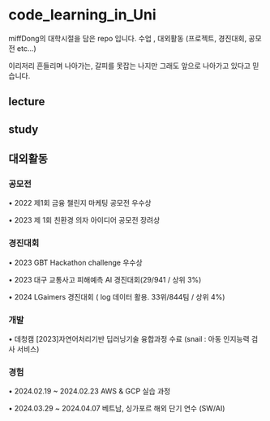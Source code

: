 # code_learning_in_Uni

miffDong의 대학시절을 담은 repo 입니다.
수업 , 대외활동 (프로젝트, 경진대회, 공모전 etc...)

이리저리 흔들리며 나아가는, 갈피를 못잡는 나지만 그래도 앞으로 나아가고 있다고 믿습니다.


## lecture


## study


## 대외활동
### 공모전
• 2022 제1회 금융 챌린지 마케팅 공모전 우수상

• 2023 제 1회 친환경 의자 아이디어 공모전 장려상

### 경진대회
• 2023 GBT Hackathon challenge 우수상

• 2023 대구 교통사고 피해예측 AI 경진대회(29/941 / 상위 3%)

• 2024 LGaimers 경진대회 ( log 데이터 활용. 33위/844팀 / 상위 4%) 

### 개발
• 데청캠 [2023]자연어처리기반 딥러닝기술 융합과정 수료 (snail : 아동 인지능력 검사 서비스)


### 경험 
• 2024.02.19 ~ 2024.02.23 AWS & GCP 실습 과정

• 2024.03.29 ~ 2024.04.07 베트남, 싱가포르 해외 단기 연수 (SW/AI)

